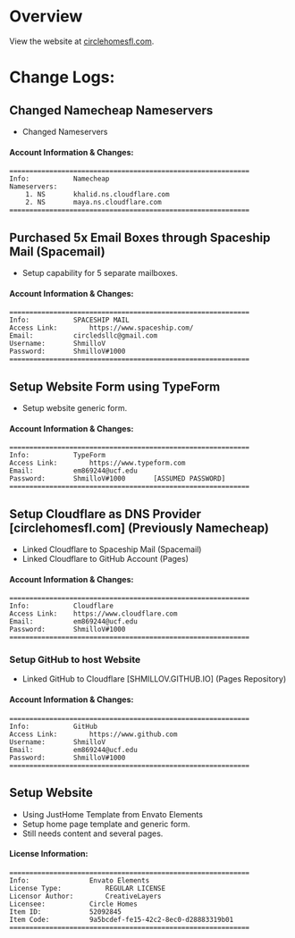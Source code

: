 
# Overview
View the website at [circlehomesfl.com](https://circlehomesfl.com).
# Change Logs:

## Changed Namecheap Nameservers
 - Changed Nameservers

#### Account Information & Changes:
	============================================================
	Info: 			Namecheap
	Nameservers:
		1. NS		khalid.ns.cloudflare.com
		2. NS		maya.ns.cloudflare.com
	============================================================

## Purchased 5x Email Boxes through Spaceship Mail (Spacemail)
 - Setup capability for 5 separate mailboxes.
#### Account Information & Changes:
	============================================================
	Info: 			SPACESHIP MAIL
	Access Link: 		https://www.spaceship.com/
	Email:			circledsllc@gmail.com
	Username: 		ShmilloV
	Password: 		ShmilloV#1000
	============================================================

## Setup Website Form using TypeForm
 - Setup website generic form.
#### Account Information & Changes:
	============================================================
	Info:			TypeForm
	Access Link:		https://www.typeform.com
	Email:			em869244@ucf.edu
	Password:		ShmilloV#1000		[ASSUMED PASSWORD]
	============================================================

## Setup Cloudflare as DNS Provider [circlehomesfl.com] (Previously Namecheap)
 - Linked Cloudflare to Spaceship Mail (Spacemail)
 - Linked Cloudflare to GitHub Account (Pages)
#### Account Information & Changes:
	============================================================
	Info:			Cloudflare
	Access Link: 	https://www.cloudflare.com
	Email:			em869244@ucf.edu
	Password:		ShmilloV#1000
	============================================================

### Setup GitHub to host Website
 - Linked GitHub to Cloudflare [SHMILLOV.GITHUB.IO] (Pages Repository)
#### Account Information & Changes:
	============================================================
	Info:			GitHub
	Access Link: 		https://www.github.com
	Username:		ShmilloV
	Email:			em869244@ucf.edu
	Password:		ShmilloV#1000
	============================================================
## Setup Website
 - Using JustHome Template from Envato Elements
 - Setup home page template and generic form.
 - Still needs content and several pages.
#### License Information:
	============================================================
	Info:				Envato Elements
	License Type:			REGULAR LICENSE
	Licensor Author:		CreativeLayers
	Licensee:			Circle Homes
	Item ID:			52092845
	Item Code:			9a5bcdef-fe15-42c2-8ec0-d28883319b01
	============================================================
